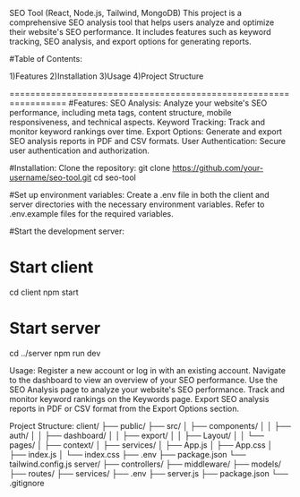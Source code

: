 SEO Tool (React, Node.js, Tailwind, MongoDB)
This project is a comprehensive SEO analysis tool that helps users analyze and optimize their website's SEO performance. It includes features such as keyword tracking, SEO analysis, and export options for generating reports.


#Table of Contents:

1)Features
2)Installation
3)Usage
4)Project Structure

=================================================================
#Features:
SEO Analysis: Analyze your website's SEO performance, including meta tags, content structure, mobile responsiveness, and technical aspects.
Keyword Tracking: Track and monitor keyword rankings over time.
Export Options: Generate and export SEO analysis reports in PDF and CSV formats.
User Authentication: Secure user authentication and authorization.


#Installation:
Clone the repository:
git clone https://github.com/your-username/seo-tool.git
cd seo-tool


#Set up environment variables:
Create a .env file in both the client and server directories with the necessary environment variables. Refer to .env.example files for the required variables.

#Start the development server:
# Start client
cd client
npm start

# Start server
cd ../server
npm run dev

Usage:
Register a new account or log in with an existing account.
Navigate to the dashboard to view an overview of your SEO performance.
Use the SEO Analysis page to analyze your website's SEO performance.
Track and monitor keyword rankings on the Keywords page.
Export SEO analysis reports in PDF or CSV format from the Export Options section.


Project Structure:
client/
  ├── public/
  ├── src/
  │   ├── components/
  │   │   ├── auth/
  │   │   ├── dashboard/
  │   │   ├── export/
  │   │   ├── Layout/
  │   │   └── pages/
  │   ├── context/
  │   ├── services/
  │   ├── App.js
  │   ├── App.css
  │   ├── index.js
  │   └── index.css
  ├── .env
  ├── package.json
  └── tailwind.config.js
server/
  ├── controllers/
  ├── middleware/
  ├── models/
  ├── routes/
  ├── services/
  ├── .env
  ├── server.js
  ├── package.json
  └── .gitignore

